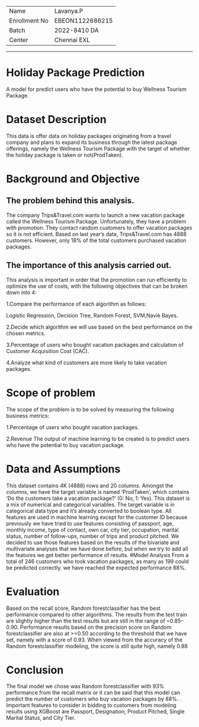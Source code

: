 <table align="center">
  <tr>
    <td>Name</td>
    <td>Lavanya.P</td>
  </tr>
  <tr>
    <td>Enrollment No</td>
    <td>EBEON1122686215</td>
  </tr>
  <tr>
    <td>Batch</td>
    <td>2022-8410 DA</td>
  </tr>
  <tr>
    <td>Center</td>
    <td>Chennai EXL</td>
  </tr>
 </table>
 <hr>
<h1 align="left">Holiday Package Prediction</h1>
<p align=left>
 
A model for predict users who have the potential to buy Wellness Tourism Package.
  
# Dataset Description
This data is offer data on holiday packages originating from a travel company and plans to expand its business through the latest package offerings, namely the Wellness Tourism Package with the target of whether the holiday package is taken or not(ProdTaken).
# Background and Objective
## The problem behind this analysis.
The company Trips&Travel.com wants to launch a new vacation package called the Wellness Tourism Package. Unfortunately, they have a problem with promotion. They contact random customers to offer vacation packages so it is not efficient. Based on last year’s data, Trips&Travel.com has 4888 customers. However, only 18% of the total customers purchased vacation packages.
## The importance of this analysis carried out.
This analysis is important in order that the promotion can run efficiently to optimize the use of costs, with the following objectives that can be broken down into 4:

1.Compare the performance of each algorithm as follows:

Logistic Regression, Decision Tree, Random Forest, SVM,Navie Bayes.

2.Decide which algorithm we will use based on the best performance on the chosen metrics.

3.Percentage of users who bought vacation packages and calculation of Customer Acquisition Cost (CAC).

4.Analyze what kind of customers are more likely to take vacation packages.‍
# Scope of problem
The scope of the problem is to be solved by measuring the following business metrics:

1.Percentage of users who bought vacation packages.

2.Revenue The output of machine learning to be created is to predict users who have the potential to buy vacation package.
# Data and Assumptions‍
This dataset contains 4K (4888) rows and 20 columns. Amongst the columns, we have the target variable is named ‘ProdTaken’, which contains ‘Do the customers take a vacation package?’ (0: No, 1: Yes). This dataset is a mix of numerical and categorical variables. The target variable is in categorical data type and it’s already converted to boolean type. All features are used in machine learning except for the customer ID because previously we have tried to use features consisting of passport, age, monthly income, type of contact, own car, city tier, occupation, marital status, number of follow-ups, number of trips and product pitched. We decided to use those features based on the results of the bivariate and multivariate analyses that we have done before, but when we try to add all the features we get better performance of results.
#Model Analysis
From a total of 246 customers who took vacation packages, as many as 199 could be predicted correctly. we have reached the expected performance 88%.
# Evaluation
Based on the recall score, Random forestclassifier has the best performance compared to other algorithms. The results from the test train are slightly higher than the test results but are still in the range of ~0.85–0.90.
Performance results based on the precision score on Random forestclassifier are also at >=0.50 according to the threshold that we have set, namely with a score of 0.93.
When viewed from the accuracy of the Random forestclassifier modeling, the score is still quite high, namely 0.88
# Conclusion
The final model we chose was Random forestclassifier with 93% performance from the recall matrix or it can be said that this model can predict the number of customers who buy vacation packages by 88%. . Important features to consider in bidding to customers from modeling results using XGBoost are Passport, Designation, Product Pitched, Single Marital Status, and City Tier.


